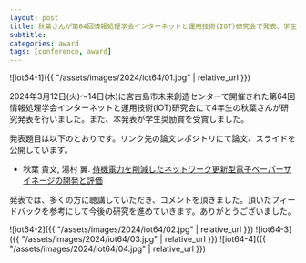 ```yaml
---
layout: post
title: 秋葉さんが第64回情報処理学会インターネットと運用技術(IOT)研究会で発表、学生奨励賞受賞
subtitle: 
categories: award
tags: [conference, award]
---
```

![iot64-1]({{ "/assets/images/2024/iot64/01.jpg" | relative_url }})

2024年3月12日(火)〜14日(木)に宮古島市未来創造センターで開催された第64回情報処理学会インターネットと運用技術(IOT)研究会にて4年生の秋葉さんが研究発表を行いました。また、本発表が学生奨励賞を受賞しました。

発表題目は以下のとおりです。リンク先の論文レポジトリにて論文、スライドを公開しています。

- 秋葉 貴文, 湯村 翼. [待機電力を削減したネットワーク更新型電子ペーパーサイネージの開発と評価](https://dl.yumulab.org/papers/49)

発表では、多くの方に聴講していただき、コメントを頂きました。頂いたフィードバックを参考にして今後の研究を進めていきます。ありがとうございました。

![iot64-2]({{ "/assets/images/2024/iot64/02.jpg" | relative_url }})
![iot64-3]({{ "/assets/images/2024/iot64/03.jpg" | relative_url }})
![iot64-4]({{ "/assets/images/2024/iot64/04.jpg" | relative_url }})